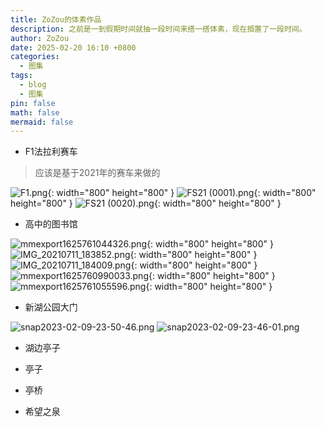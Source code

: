 ```yaml
---
title: ZoZou的体素作品
description: 之前是一到假期时间就抽一段时间来搭一搭体素，现在搁置了一段时间。
author: ZoZou
date: 2025-02-20 16:10 +0800
categories:
  - 图集
tags:
  - blog
  - 图集
pin: false
math: false
mermaid: false
---
```

- F1法拉利赛车
> 应该是基于2021年的赛车来做的

![F1.png](https://cdn.jsdelivr.net/gh/ZoZou02/zozou-pic/F1.png){: width="800" height="800" }
![FS21 (0001).png](https://cdn.jsdelivr.net/gh/ZoZou02/zozou-pic/202502231445143.png){: width="800" height="800" }
![FS21 (0020).png](https://cdn.jsdelivr.net/gh/ZoZou02/zozou-pic/202502231446276.png){: width="800" height="800" }

- 高中的图书馆

![mmexport1625761044326.png](https://cdn.jsdelivr.net/gh/ZoZou02/zozou-pic/mmexport1625761044326.png){: width="800" height="800" }
![IMG_20210711_183852.png](https://cdn.jsdelivr.net/gh/ZoZou02/zozou-pic/IMG_20210711_183852.png){: width="800" height="800" }
![IMG_20210711_184009.png](https://cdn.jsdelivr.net/gh/ZoZou02/zozou-pic/IMG_20210711_184009.png){: width="800" height="800" }
![mmexport1625760990033.png](https://cdn.jsdelivr.net/gh/ZoZou02/zozou-pic/202502231458135.png){: width="800" height="800" }
![mmexport1625761055596.png](https://cdn.jsdelivr.net/gh/ZoZou02/zozou-pic/202502231459156.png){: width="800" height="800" }

- 新湖公园大门

![snap2023-02-09-23-50-46.png](https://cdn.jsdelivr.net/gh/ZoZou02/zozou-pic/snap2023-02-09-23-50-46.png)
![snap2023-02-09-23-46-01.png](https://cdn.jsdelivr.net/gh/ZoZou02/zozou-pic/snap2023-02-09-23-46-01.png)


- 湖边亭子


- 亭子


- 亭桥


- 希望之泉



